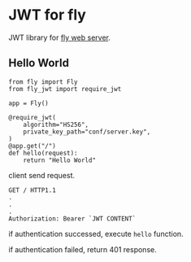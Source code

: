 
# JWT for fly

JWT library for [fly web server](https://github.com/tatsuya4649/fly).

## Hello World

```
from fly import Fly
from fly_jwt import require_jwt

app = Fly()

@require_jwt(
    algorithm="HS256",
	private_key_path="conf/server.key",
)
@app.get("/")
def hello(request):
    return "Hello World"
```

client send request.

```
GET / HTTP1.1
.
.
.
Authorization: Bearer `JWT CONTENT`
```

if authentication successed, execute `hello` function.

if authentication failed, return 401 response.

